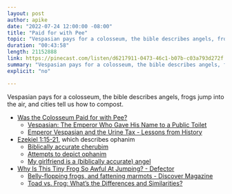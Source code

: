```yaml
---
layout: post
author: apike
date: "2022-07-24 12:00:00 -08:00"
title: "Paid for with Pee"
topic: "Vespasian pays for a colosseum, the bible describes angels, frogs jump into the air, and cities tell us how to compost."
duration: "00:43:58"
length: 21152888
link: https://pinecast.com/listen/d6217911-0473-46c1-b07b-c03a793d272f.mp3
summary: "Vespasian pays for a colosseum, the bible describes angels, frogs jump into the air, and cities tell us how to compost."
explicit: "no"

---
```


Vespasian pays for a colosseum, the bible describes angels, frogs jump into the air, and cities tell us how to compost.

- [Was the Colosseum Paid for with Pee?](https://www.messynessychic.com/2022/06/15/was-the-colosseum-paid-for-with-pee%EF%BF%BC/)
  - [Vespasian: The Emperor Who Gave His Name to a Public Toilet](https://www.walksinrome.com/blog/vespasian-the-emperor-who-gave-his-name-to-a-public-toilet)
  - [Emperor Vespasian and the  Urine Tax - Lessons from History](https://medium.com/lessons-from-history/emperor-vespasian-and-urine-tax-f78357256de)
- [Ezekiel 1:15-21](https://www.biblegateway.com/passage/?search=Ezekiel%201%3A15-21&version=KJV), which describes ophanim
  - [Biblically accurate cherubim](https://upload.wikimedia.org/wikipedia/commons/a/a9/Cherubim_Bate.jpg)
  - [Attempts to depict ophanim](https://mythologyexplained.com/ophanim-in-the-bible/)
  - [My girlfriend is a (biblically accurate) angel](https://i.redd.it/ogcbf4icfud51.png)
- [Why Is This Tiny Frog So Awful At Jumping? - Defector](https://defector.com/why-is-this-tiny-frog-so-awful-at-jumping/)
  - [Belly-flopping frogs, and fattening marmots - Discover Magazine](https://www.discovermagazine.com/planet-earth/pocket-science-belly-flopping-frogs-and-fattening-marmots)
  - [Toad vs. Frog: What’s the Differences and Similarities?](https://reptile.guide/toad-vs-frog/)
